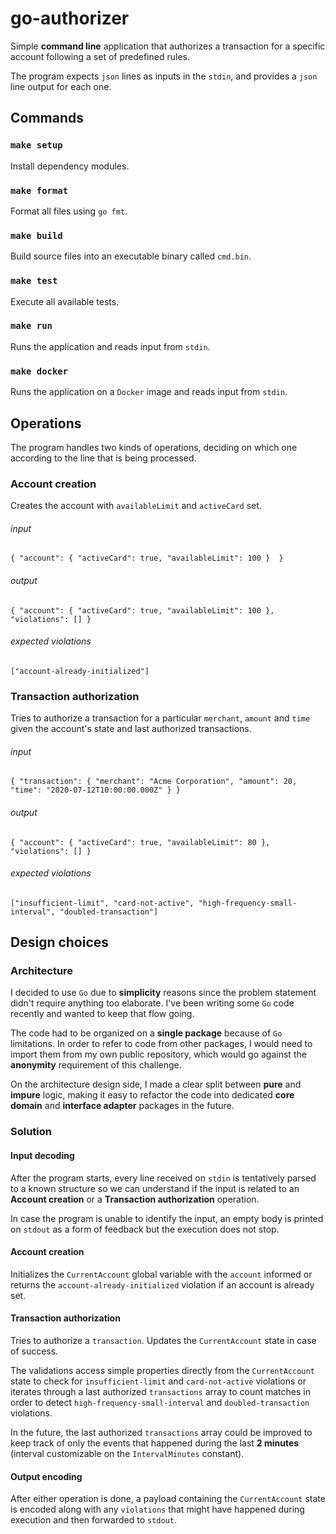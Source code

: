 # go-authorizer
Simple **command line**  application that authorizes a transaction 
for a specific account following a set of predefined rules.

The program expects `json` lines as inputs in the `stdin`, 
and provides a `json` line output for each one.

## Commands

### `make setup`
Install dependency modules.

### `make format`
Format all files using `go fmt`.

### `make build`
Build source files into an executable binary called `cmd.bin`.

### `make test`                    
Execute all available tests.

### `make run`
Runs the application and reads input from `stdin`.

### `make docker`
Runs the application on a `Docker` image and reads input from `stdin`.

## Operations
The program handles two kinds of operations, deciding on which one according to the line that is being processed.

### Account creation
Creates the account with `availableLimit` and `activeCard` set.

###### input 
    { "account": { "activeCard": true, "availableLimit": 100 }  }
###### output 
    { "account": { "activeCard": true, "availableLimit": 100 }, "violations": [] }
###### expected violations
    ["account-already-initialized"]

### Transaction authorization
Tries to authorize a transaction for a particular `merchant`, `amount` and `time` given the account's state 
and last authorized transactions.

###### input 
    { "transaction": { "merchant": "Acme Corporation", "amount": 20, "time": "2020-07-12T10:00:00.000Z" } }
###### output 
    { "account": { "activeCard": true, "availableLimit": 80 }, "violations": [] }
###### expected violations
    ["insufficient-limit", "card-not-active", "high-frequency-small-interval", "doubled-transaction"]

## Design choices

### Architecture

I decided to use `Go` due to **simplicity** reasons since the problem statement didn't require anything too elaborate. I've 
been writing some `Go` code recently and wanted to keep that flow going.

The code had to be organized on a **single package**  because of `Go` limitations. 
In order to refer to code from other packages, I would need to import them from my own public repository, 
which would go against the **anonymity** requirement of this challenge.

On the architecture design side, I made a clear split between  **pure** and **impure** logic, 
making it easy to refactor the code into dedicated **core domain** and **interface adapter** packages in the future.

### Solution

#### Input decoding

After the program starts, every line received on `stdin` is tentatively parsed to a known structure so we can understand
if the input is related to an  **Account creation** or a **Transaction authorization** operation. 

In case the program is unable to identify the input, an empty body is printed on `stdout` as a form of feedback 
but the execution does not stop.

#### Account creation

Initializes the `CurrentAccount` global variable with the `account` informed or returns the `account-already-initialized` 
violation if an account is already set.

#### Transaction authorization

Tries to authorize a `transaction`. Updates the `CurrentAccount` state in case of success. 

The validations access simple properties directly from the `CurrentAccount` state 
to check for `insufficient-limit` and `card-not-active` violations or iterates 
through a last authorized `transactions` array to count matches in order to detect 
`high-frequency-small-interval` and `doubled-transaction` violations.

In the future, the last authorized `transactions` array could be improved to keep track of only the events 
that happened during the last **2 minutes** (interval customizable on the `IntervalMinutes` constant).

#### Output encoding

After either operation is done, a payload containing the `CurrentAccount` state is encoded along with any
`violations` that might have happened during execution and then forwarded to `stdout`.
